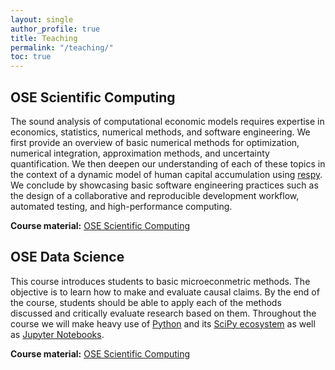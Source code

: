 ```yaml
---
layout: single
author_profile: true
title: Teaching
permalink: "/teaching/"
toc: true
---
```


## OSE Scientific Computing

The sound analysis of computational economic models requires expertise in economics, statistics, numerical methods, and software engineering. We first provide an overview of basic numerical methods for optimization, numerical integration, approximation methods, and uncertainty quantification. We then deepen our understanding of each of these topics in the context of a dynamic model of human capital accumulation using [respy](https://respy.readthedocs.io). We conclude by showcasing basic software engineering practices such as the design of a collaborative and reproducible development workflow, automated testing, and high-performance computing.

**Course material:** [OSE Scientific Computing](https://ose-scientific-computing.readthedocs.io)

## OSE Data Science

This course introduces students to basic microeconmetric methods. The objective is to learn how to make and evaluate causal claims. By the end of the course, students should be able to apply each of the methods discussed and critically evaluate research based on them. Throughout the course we will make heavy use of [Python](https://respy.readthedocs.io) and its [SciPy ecosystem](https://www.scipy.org) as well as [Jupyter Notebooks](https://jupyter.org/).

**Course material:** [OSE Scientific Computing](https://ose-data-science.readthedocs.io)
